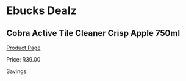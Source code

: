 
# Ebucks Dealz
## Cobra Active Tile Cleaner Crisp Apple 750ml
[Product Page](https://www.ebucks.com/web/shop/productSelected.do?prodId=600064682&catId=908586136)

Price: R39.00

Savings: 


	